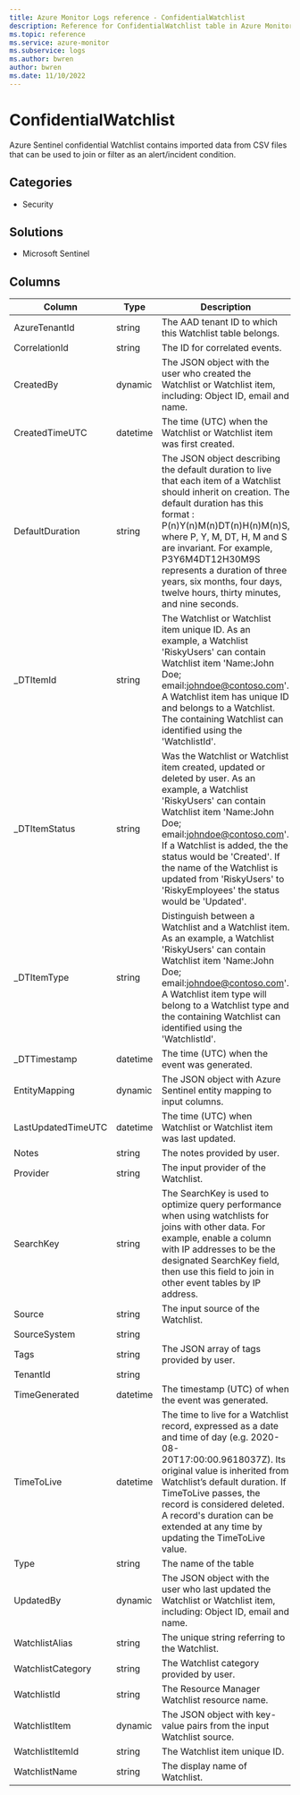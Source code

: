 ```yaml
---
title: Azure Monitor Logs reference - ConfidentialWatchlist
description: Reference for ConfidentialWatchlist table in Azure Monitor Logs.
ms.topic: reference
ms.service: azure-monitor
ms.subservice: logs
ms.author: bwren
author: bwren
ms.date: 11/10/2022
---
```


# ConfidentialWatchlist

 Azure Sentinel confidential Watchlist contains imported data from CSV files that can be used to join or filter as an alert/incident condition.

## Categories

- Security
## Solutions

- Microsoft Sentinel




## Columns

| Column | Type | Description |
| --- | --- | --- |
| AzureTenantId | string | The AAD tenant ID to which this Watchlist table belongs. |
| CorrelationId | string | The ID for correlated events. |
| CreatedBy | dynamic | The JSON object with the user who created the Watchlist or Watchlist item, including: Object ID, email and name. |
| CreatedTimeUTC | datetime | The time (UTC) when the Watchlist or Watchlist item was first created. |
| DefaultDuration | string | The JSON object describing the default duration to live that each item of a Watchlist should inherit on creation. The default duration has this format : P(n)Y(n)M(n)DT(n)H(n)M(n)S, where P, Y, M, DT, H, M and S are invariant. For example, P3Y6M4DT12H30M9S represents a duration of three years, six months, four days, twelve hours, thirty minutes, and nine seconds. |
| _DTItemId | string | The Watchlist or Watchlist item unique ID. As an example, a Watchlist 'RiskyUsers' can contain Watchlist item 'Name:John Doe; email:johndoe@contoso.com'. A Watchlist item has unique ID and belongs to a Watchlist. The containing Watchlist can identified using the 'WatchlistId'. |
| _DTItemStatus | string | Was the Watchlist or Watchlist item created, updated or deleted by user. As an example, a Watchlist 'RiskyUsers' can contain Watchlist item 'Name:John Doe; email:johndoe@contoso.com'. If a Watchlist is added, the the status would be 'Created'. If the name of the Watchlist is updated from 'RiskyUsers' to 'RiskyEmployees' the status would be 'Updated'. |
| _DTItemType | string | Distinguish between a Watchlist and a Watchlist item. As an example, a Watchlist 'RiskyUsers' can contain Watchlist item 'Name:John Doe; email:johndoe@contoso.com'. A Watchlist item type will belong to a Watchlist type and the containing Watchlist can identified using the 'WatchlistId'. |
| _DTTimestamp | datetime | The time (UTC) when the event was generated. |
| EntityMapping | dynamic | The JSON object with Azure Sentinel entity mapping to input columns. |
| LastUpdatedTimeUTC | datetime | The time (UTC) when Watchlist or Watchlist item was last updated. |
| Notes | string | The notes provided by user. |
| Provider | string | The input provider of the Watchlist. |
| SearchKey | string | The SearchKey is used to optimize query performance when using watchlists for joins with other data. For example, enable a column with IP addresses to be the designated SearchKey field, then use this field to join in other event tables by IP address. |
| Source | string | The input source of the Watchlist. |
| SourceSystem | string |  |
| Tags | string | The JSON array of tags provided by user. |
| TenantId | string |  |
| TimeGenerated | datetime | The timestamp (UTC) of when the event was generated. |
| TimeToLive | datetime | The time to live for a Watchlist record, expressed as a date and time of day (e.g. 2020-08-20T17:00:00.9618037Z). Its original value is inherited from Watchlist’s default duration. If TimeToLive passes, the record is considered deleted. A record's duration can be extended at any time by updating the TimeToLive value. |
| Type | string | The name of the table |
| UpdatedBy | dynamic | The JSON object with the user who last updated the Watchlist or Watchlist item, including: Object ID, email and name. |
| WatchlistAlias | string | The unique string referring to the Watchlist. |
| WatchlistCategory | string | The Watchlist category provided by user. |
| WatchlistId | string | The Resource Manager Watchlist resource name. |
| WatchlistItem | dynamic | The JSON object with key-value pairs from the input Watchlist source. |
| WatchlistItemId | string | The Watchlist item unique ID. |
| WatchlistName | string | The display name of Watchlist. |
